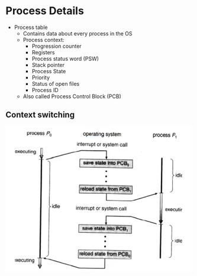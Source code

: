 # Process Details

- Process table
  - Contains data about every process in the OS
  - Process context:
    - Progression counter
    - Registers
    - Process status word (PSW)
    - Stack pointer
    - Process State
    - Priority
    - Status of open files
    - Process ID
  - Also called Process Control Block (PCB)

## Context switching

![visual example](img/context.png)